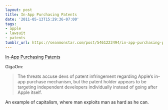 ```yaml
---
layout: post
title: In-App Purchasing Patents
date: '2011-05-13T15:29:36-07:00'
tags:
- apple
- lawsuit
- patents
tumblr_url: https://seanmonstar.com/post/5461223494/in-app-purchasing-patents
---
```

[In-App Purchasing Patents](http://gigaom.com/apple/indie-devs-get-hit-with-lawsuit-threats-over-in-app-purchases/)  

GigaOm:

> The threats accuse devs of patent infringement regarding Apple’s in-app purchase mechanism, but the patent holder appears to be targeting independent developers individually instead of going after Apple itself.

An example of capitalism, where man exploits man as hard as he can.

